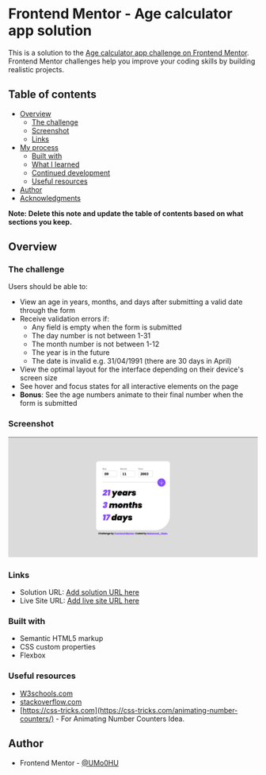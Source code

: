 # Frontend Mentor - Age calculator app solution

This is a solution to the [Age calculator app challenge on Frontend Mentor](https://www.frontendmentor.io/challenges/age-calculator-app-dF9DFFpj-Q). Frontend Mentor challenges help you improve your coding skills by building realistic projects. 

## Table of contents

- [Overview](#overview)
  - [The challenge](#the-challenge)
  - [Screenshot](#screenshot)
  - [Links](#links)
- [My process](#my-process)
  - [Built with](#built-with)
  - [What I learned](#what-i-learned)
  - [Continued development](#continued-development)
  - [Useful resources](#useful-resources)
- [Author](#author)
- [Acknowledgments](#acknowledgments)

**Note: Delete this note and update the table of contents based on what sections you keep.**

## Overview

### The challenge

Users should be able to:

- View an age in years, months, and days after submitting a valid date through the form
- Receive validation errors if:
  - Any field is empty when the form is submitted
  - The day number is not between 1-31
  - The month number is not between 1-12
  - The year is in the future
  - The date is invalid e.g. 31/04/1991 (there are 30 days in April)
- View the optimal layout for the interface depending on their device's screen size
- See hover and focus states for all interactive elements on the page
- **Bonus**: See the age numbers animate to their final number when the form is submitted

### Screenshot

![](./Screenshot.png)



### Links

- Solution URL: [Add solution URL here](https://github.com/UMo0HU/age-calculator-app-main/tree/main)
- Live Site URL: [Add live site URL here](https://umo0hu.github.io/age-calculator-app-main/)

### Built with

- Semantic HTML5 markup
- CSS custom properties
- Flexbox


### Useful resources

- [W3schools.com](https://www.w3schools.com/cssref/) 
- [stackoverflow.com](https://stackoverflow.com)
- [https://css-tricks.com](https://css-tricks.com/animating-number-counters/) - For Animating Number Counters Idea.
## Author

- Frontend Mentor - [@UMo0HU](https://www.frontendmentor.io/profile/UMo0HU)
